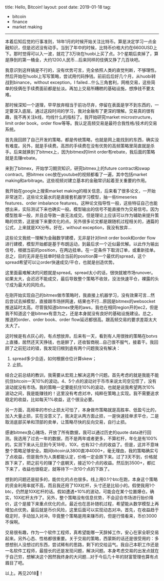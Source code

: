 title: Hello, Bitcoin!
layout: post
date: 2019-01-18
tag:
- bitcoin
- finance
- market making

---

本着后知后觉的行事准则，18年1月的时候开始关注比特币。算是决定学习一点金融知识，但是迟迟没有动手。当到了年中的时候，比特币价格大约在6600USD上下。那时觉得可以入一波，就花了3万块在huobi上买了点。3个星期后卖掉了，算是挣到的第一桶金，大约1200人民币...后来同样的伎俩又挣了几百块吧。

我意识到这样搞是不行的，没有优势可言，完全依照人类的直觉判断，不够理性。然后开始在huobi上写写策略，尝试用代码挣钱。前前后后好几个月，从huobi转战到binance，without exception，I failed...什么三角套利，网格交易，这些简单的伎俩在手续费面前都是扯淡。再加上交易所糟糕的基础设施，想挣钱不要太难。

那时候深知一个道理，早早放弃相当于前功尽弃，停留在表面是学不到东西的，一定要深入底层。通过这段时间的学习，我对金融有了更深的理解。交易真的很有趣，我不再关注k线，均线什么的指标了。我开始研究market microstructure，limit order book，order flow等等。我认定高频交易是最符合我性格/技术的交易系统。

首先我回顾了自己开发的策略，都是传统策略，也就是网上能找到的东西，确实没有难度。另外，就是手续费。高昂的手续费在没有优势的高频策略里简直就是杀手。后来就换到了bitmex上，因为bitmex的limit order有rebate，我后面的策略就是去赚rebate。

来到了bitmex，开始学习期货知识，研究bitmex上的future contract和swap contract。把bitmex ceo放在youtube的视频都看了一遍，其中包括market making和arbitrage。这些视频对建立基本的金融常识起着至关重要的作用。

我开始在google上搜索market making的相关信息，后来看了很多论文，一开始非常迷茫，这些论文最水的是直接套机器学习模型，抽一些timeseries features、order imbalance features。这种论文指导性一般，这些特征自己也能想出来，实际测试下来也确实一般。模型输出的信号不能直接作为交易信号。因为模型胜率一般，并且会导致一直无法成交。但是理论上应该可以作为辅助来提升策略的优势，这是接下来要优化的点。另外很多论文都是跟随机过程相关的，通篇的公式，上来就是XX分布。好在，without exception，我没有放弃...

这些论文我统一理解为金融数学建模，无非是针对limit order book和order flow进行建模，模型开始都是基于布朗运动，到最后求一个近似最优解。以此作为输出信号，根据当前的position，在两边挂单。在一定条件下取消订单，或重新挂单。总之，目的无非是在挂单时结合当前的position算一个最优的spread，这个spread希望可以让order快速成交/平仓，也就是创造优势。

这里面最难解决的问题就是spread。spread太小的话，很快就被市场runover。如果太大，会迟迟不能成交，最后导致整个策略不收敛，没法快速平仓，裸露的头寸成为最大的风险点。

在刚开始实现自己的bitmex做市策略时，我直接上机器学习，没有效果可言...然后尝试去掉模型，直接跟市场拼网速，结果也不行...原因是bitmex的websocket推送延时太高。尽管我知道bitmex使用的aws，我也在相同region开的ec2，但是我不知道这个是bitmex有意为之，还是本身就没有良好的基础设施建设。总之，推送的order、order book、order flow延迟都很高。跟高频交易的要求差距太大太大了。

这时候是有点灰心的，有点想放弃。后来有一天，看到有人用很挫的策略在botvs上直播，居然还天天挣钱，也是醉了，还收智商税...自己很不服气，接着干。我回顾了之前犯过的错，我发现归根到底有两个问题我没有解决：
1. spread多少合适，如何根据仓位计算skew；
2. 止损。

结合之前总结的教训，我需要从宏观上解决这两个问题。首先考虑的就是我能不能抗住bitcoin一天10%的波动。4、5个点的波动对于币市来说太司空见惯了，没有波动就没有市场。我的策略一定要能抗住10%的波动，也就是说我希望两次10%波动之间，我是能赚钱的！这里没有考虑对冲，纯粹在策略上实现。我不需要追求稳定的收益，比如每天1%收益，这个很没必要。

另一方面，高频率的市价止损太可怕了，本身做市策略就是高胜率、低盈亏比的，加入大量止损，实在没意义了。我决定从两方面止损，一是快速挂单求平仓，二是取消底部买单和顶部的卖单，让策略尽快的反向交易，自行止损。

感谢bitmex良心赌场，开放了所有数据，我可以通过历史的quote data进行回测。我选用了过去一年的数据，而不是两年或者更多，不算杠杆，年化是有100%的。实测下来从元旦到今天18号，10X，也有32个点的收益了。但是，这并不意味整个策略足够安全。期间bitcoin从3800直冲4000+，毫无理由，我的策略确实亏了点收益，但是我作为人类都能认定，价格一定会跌下来。过了3天不到，价格就跌下来了，把之前亏的赚了个底朝天，接近10个点的收益。然后到3500+，都扛下来了，收益也很稳定，就等待下一次10个点的下跌了。

想到的问题还是挺多的，能优化的点也很多。线上用0.1个btc在跑，本身这个策略的资金利用率就不高，而且我还用了10X杠杆，头寸还是比较小的。假使我用1个btc，仍然是10X杠杆的话。假如遭遇+10%的波动，可能会在某个位置爆仓。确实，10X杠杆太作了。另外，整个策略没有信息优势，不会迎合市场进行抬价降价，这个是接下来重点优化的点。最近也在恶补随机过程，希望能从数学模型上再增加点优势。最后就是币价风险，这里后面可以实现动态对冲。首先，在收益趋于稳定时，手动加入对冲。毕竟整个策略是用来赚币的，但是行情看来，币价3000不保啊。

交易很有趣，作为一个软件工程师，真希望能哪一天辞掉工作，安心在家全职交易起来。另外心态、性格都很重要。关于交易的策略，西蒙斯的话还是很受用的：多想想别人没想过的东西，尝试稀有的思路，剩下的交给运气。我自己本职工作还是一名软件工程师，最擅长的还是发现问题，解决问题。本身考虑交易的出发点就在于自己穷，想解决这个困然我终身的大问题...对于今后几十年的财富管理也算有点眉目了吧。

以上。再见2018👋！